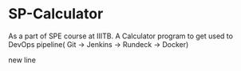 # SP-Calculator
As a part of SPE course at IIITB. A Calculator program to  get used to DevOps pipeline( Git -> Jenkins -> Rundeck -> Docker)

new line
